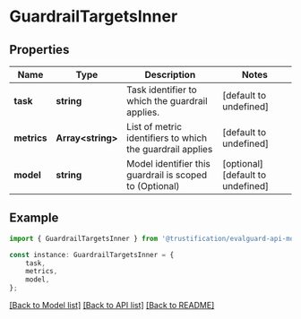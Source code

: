 # GuardrailTargetsInner


## Properties

Name | Type | Description | Notes
------------ | ------------- | ------------- | -------------
**task** | **string** | Task identifier to which the guardrail applies. | [default to undefined]
**metrics** | **Array&lt;string&gt;** | List of metric identifiers to which the guardrail applies | [default to undefined]
**model** | **string** | Model identifier this guardrail is scoped to (Optional) | [optional] [default to undefined]

## Example

```typescript
import { GuardrailTargetsInner } from '@trustification/evalguard-api-model';

const instance: GuardrailTargetsInner = {
    task,
    metrics,
    model,
};
```

[[Back to Model list]](../README.md#documentation-for-models) [[Back to API list]](../README.md#documentation-for-api-endpoints) [[Back to README]](../README.md)
